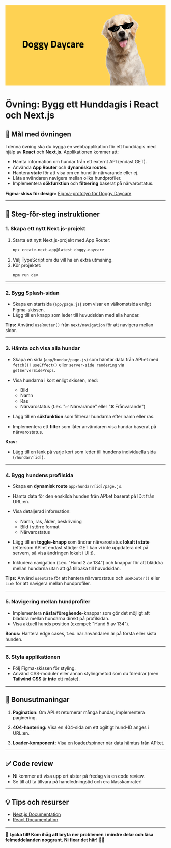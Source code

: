 ![image](./doggyposter.png)
# Övning: Bygg ett Hunddagis i React och Next.js

## 🎯 **Mål med övningen**

I denna övning ska du bygga en webbapplikation för ett hunddagis med hjälp av **React** och **Next.js**. Applikationen kommer att:

- Hämta information om hundar från ett externt API (endast GET).
- Använda **App Router** och **dynamiska routes**.
- Hantera **state** för att visa om en hund är närvarande eller ej.
- Låta användaren navigera mellan olika hundprofiler.
- Implementera **sökfunktion** och **filtrering** baserat på närvarostatus.

**Figma-skiss för design:** [Figma-prototyp för Doggy Daycare](https://www.figma.com/design/rGB9ihkhMsmUGP5uYaeSDq/Doggy-Daycare?node-id=0-1&p=f&t=qND5WSBD03lMzgrU-0)

---

## 📝 **Steg-för-steg instruktioner**

### 1. **Skapa ett nytt Next.js-projekt**

1. Starta ett nytt Next.js-projekt med App Router:
   ```bash
   npx create-next-app@latest doggy-daycare
   ```
2. Välj TypeScript om du vill ha en extra utmaning.
3. Kör projektet:
   ```bash
   npm run dev
   ```

---

### 2. **Bygg Splash-sidan**

- Skapa en startsida (`app/page.js`) som visar en välkomstsida enligt Figma-skissen.
- Lägg till en knapp som leder till huvudsidan med alla hundar.

**Tips:** Använd `useRouter()` från `next/navigation` för att navigera mellan sidor.

---

### 3. **Hämta och visa alla hundar**

- Skapa en sida (`app/hundar/page.js`) som hämtar data från API:et med `fetch()` i `useEffect()` eller `server-side rendering` via `getServerSideProps`.

- Visa hundarna i kort enligt skissen, med:
  - Bild
  - Namn
  - Ras
  - Närvarostatus (t.ex. "✅ Närvarande" eller "❌ Frånvarande")

- Lägg till en **sökfunktion** som filtrerar hundarna efter namn eller ras.
- Implementera ett **filter** som låter användaren visa hundar baserat på närvarostatus.

**Krav:**
- Lägg till en länk på varje kort som leder till hundens individuella sida (`/hundar/[id]`).

---

### 4. **Bygg hundens profilsida**

- Skapa en **dynamisk route** `app/hundar/[id]/page.js`.
- Hämta data för den enskilda hunden från API:et baserat på ID:t från URL:en.
- Visa detaljerad information:
  - Namn, ras, ålder, beskrivning
  - Bild i större format
  - Närvarostatus

- Lägg till en **toggle-knapp** som ändrar närvarostatus **lokalt i state** (eftersom API:et endast stödjer GET kan vi inte uppdatera det på servern, så visa ändringen lokalt i UI:t).

- Inkludera navigation (t.ex. "Hund 2 av 134") och knappar för att bläddra mellan hundarna utan att gå tillbaka till huvudsidan.

**Tips:** Använd `useState` för att hantera närvarostatus och `useRouter()` eller `Link` för att navigera mellan hundprofiler.

---

### 5. **Navigering mellan hundprofiler**

- Implementera **nästa/föregående**-knappar som gör det möjligt att bläddra mellan hundarna direkt på profilsidan.
- Visa aktuell hunds position (exempel: "Hund 5 av 134").

**Bonus:** Hantera edge cases, t.ex. när användaren är på första eller sista hunden.

---

### 6. **Styla applikationen**

- Följ Figma-skissen för styling.
- Använd CSS-moduler eller annan stylingmetod som du föredrar (men **Tailwind CSS** är **inte** ett måste).

---

## 🌟 **Bonusutmaningar**

1. **Pagination:** Om API:et returnerar många hundar, implementera paginering.

2. **404-hantering:** Visa en 404-sida om ett ogiltigt hund-ID anges i URL:en.

3. **Loader-komponent:** Visa en loader/spinner när data hämtas från API:et.

---

## ✅ **Code review**

- Ni kommer att visa upp ert alster på fredag via en code review.
- Se till att ta tillvara på handledningstid och era klasskamrater!

---

## 💡 **Tips och resurser**

- [Next.js Documentation](https://nextjs.org/docs)
- [React Documentation](https://reactjs.org/docs/getting-started.html)

---

🚀 **Lycka till! Kom ihåg att bryta ner problemen i mindre delar och läsa felmeddelanden noggrant. Ni fixar det här!** 🐶✨

